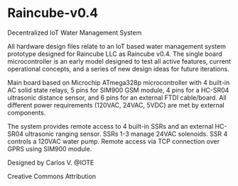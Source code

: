 # Raincube-v0.4
Decentralized IoT Water Management System

All hardware design files relate to an IoT based water management system prototype designed for Raincube LLC as Raincube v0.4. The single board microcontroller is an early model designed to test all active features, current operational concepts, and a series of new design ideas for future iterations. 

Main board based on Microchip ATmega328p microcontroller with 4 built-in AC solid state relays, 5 pins for SIM900 GSM module, 4 pins for a HC-SR04 ultrasonic distance sensor, and 6 pins for an external FTDI cable/board. All different power requirements (120VAC, 24VAC, 5VDC) are met by external components.

The system provides remote access to 4 built-in SSRs and an external HC-SR04 ultrasonic ranging sensor. SSRs 1-3 manage 24VAC solenoids. SSR 4 controls a 120VAC water pump. Remote access via TCP connection over GPRS using SIM900 module.

Designed by Carlos V. @IOTE

Creative Commons Attribution
